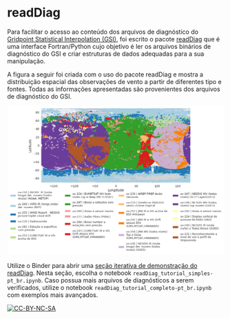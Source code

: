 # readDiag

Para facilitar o acesso ao conteúdo dos arquivos de diagnóstico do [Gridpoint Statistical Interpolation (GSI)](https://dtcenter.org/community-code/gridpoint-statistical-interpolation-gsi), foi escrito o pacote [readDiag](https://github.com/GAD-DIMNT-CPTEC/readDiag) que é uma interface Fortran/Python cujo objetivo é ler os arquivos binários de diagnóstico do GSI e criar estruturas de dados adequadas para a sua manipulação.

A figura a seguir foi criada com o uso do pacote readDiag e mostra a distribuição espacial das observações de vento a partir de diferentes tipo e fontes. Todas as informações apresentadas são provenientes dos arquivos de diagnóstico do GSI.

![image](https://raw.githubusercontent.com/GAD-DIMNT-CPTEC/readDiag/master/docs/imgs/uv_GSI_3_7.png)

Utilize o Binder para abrir uma [seção iterativa de demonstração do readDiag](https://mybinder.org/v2/gh/GAD-DIMNT-CPTEC/readDiag/HEAD). Nesta seção, escolha o notebook `readDiag_tutorial_simples-pt_br.ipynb`. Caso possua mais arquivos de diagnósticos a serem verificados, utilize o notebook `readDiag_tutorial_completo-pt_br.ipynb` com exemplos mais avançados.

<a href="https://creativecommons.org/licenses/by-nc-sa/4.0/legalcode" target="_blank"><img src="https://mirrors.creativecommons.org/presskit/buttons/88x31/png/by-nc-sa.png" alt="CC-BY-NC-SA" width="100"/></a>
